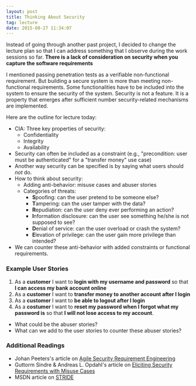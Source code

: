 ```yaml
---
layout: post
title: Thinking About Security
tag: lecture
date: 2015-08-27 11:34:07
---
```

Instead of going through another past project, I decided to change the lecture plan so that I can address something that I observe during the work sessions so far.  __There is a lack of consideration on security when you capture the software requirements__

I mentioned passing penetration tests as a verifiable non-functional requirement.  But building a secure system is more than meeting non-functional requirements.   Some functionalities have to be included into the system to ensure the security of the system.  Security is not a feature.  It is a property that emerges after sufficient number security-related mechanisms are implemented.

Here are the outline for lecture today:

+ CIA: Three key properties of security:
    + Confidentiality
    + Integrity
    + Availability
+ Security can often be included as a constraint (e.g., "precondition: user must be authenticated" for a "transfer money" use case)
+ Another way security can be specified is by saying what users should _not_ do.  
+ How to think about security:
     + Adding anti-behavior: misuse cases and abuser stories
     + Categories of threats:
         + **S**poofing: can the user pretend to be someone else?
         + **T**ampering: can the user tamper with the data?
         + **R**epudiation: can the user deny ever performing an action?
         + **I**nformation disclosure: can the user see something he/she is not supposed to see? 
         + **D**enial of service: can the user overload or crash the system?
         + **E**levation of privilege: can the user gain more privilege than intended?
+ We can counter these anti-behavior with added constraints or functional requirements.

### Example User Stories

1. As a __customer__ I want to __login with my username and password__ so that __I can access my bank account online__ 
2. As a __customer__ I want to __transfer money to another account after I login__
3. As a __customer__ I want to __be able to logout after I login__
4.  As a __costumer__ I want to __reset my password when I forgot what my password is__ so that __I will not lose access to my account__.

+ What could be the abuser stories?
+ What can we add to the user stories to counter these abuser stories?

### Additional Readings
+ Johan Peeters's article on [Agile Security Requirement Engineering](http://www.johanpeeters.com/papers/abuser%20stories.pdf)
+ Guttorm Sindre & Andreas L. Opdahl's article on [Eliciting Security Requirements with Misuse Cases](http://www.researchgate.net/profile/Andreas_Opdahl/publication/226177413_Eliciting_security_requirements_with_misuse_cases/links/09e4150cbe4e161dbf000000.pdf)
+ MSDN article on [STRIDE](https://msdn.microsoft.com/en-us/library/ee823878(v=cs.20).aspx)